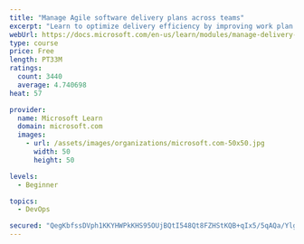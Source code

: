 ```yaml
---
title: "Manage Agile software delivery plans across teams"
excerpt: "Learn to optimize delivery efficiency by improving work plan visibility across teams."
webUrl: https://docs.microsoft.com/en-us/learn/modules/manage-delivery-plans/
type: course
price: Free
length: PT33M
ratings:
  count: 3440
  average: 4.740698
heat: 57

provider:
  name: Microsoft Learn
  domain: microsoft.com
  images:
    - url: /assets/images/organizations/microsoft.com-50x50.jpg
      width: 50
      height: 50

levels:
  - Beginner

topics:
  - DevOps

secured: "QegKbfssDVph1KKYHWPkKHS95OUjBQtI548Qt8FZHStKQB+qIx5/5qAQa/YlgRp9pCOHr5xtMeKZJGMo/22z6j6JwakVetV+viA7dwMDvVlUDzxbwMEhZxdA/LRNuy/Z0MIJz7x2uH++cdZ+U0OfoLctzryXu+ynhyoRr3ayukeyB6okxqPyt8q5wgcTAh8cv5Si85GVLV3BtBxP6cO1S8gkhXdLCN6183KYsqUsoanZ60xNNEXITTDeNgM6L9fPx2X+NCWxupGFarFd2eJXo9xVyD8B/0JjP+sqYazsvyI/IAV5/EGC3O9g4raWfB+zcVQ2nHefrxr9fkH9FFzfxSy8Bc90I5rkgNT8c4n7rbj4j4IZG69pEPLw8tN3db+DAD41G03OL0C7IugYxOej4lcFGlrDFGMG/FTQ0qL31VI=;zhEQ9va8xAS4ro3IJS3slw=="
---
```


